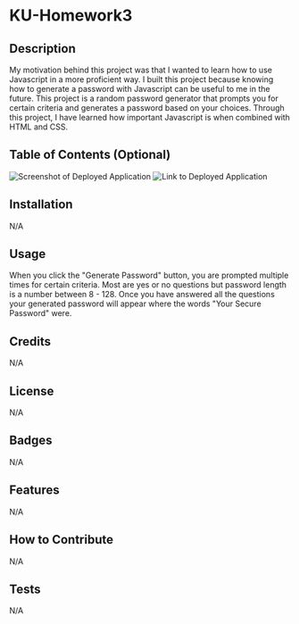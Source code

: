# KU-Homework3

## Description

My motivation behind this project was that I wanted to learn how to use Javascript in a more proficient way. I built this project because knowing how to generate a password with Javascript can be useful to me in the future. This project is a random password generator that prompts you for certain criteria and generates a password based on your choices. Through this project, I have learned how important Javascript is when combined with HTML and CSS.

## Table of Contents (Optional)

![Screenshot of Deployed Application]()
![Link to Deployed Application]()

## Installation

N/A

## Usage

When you click the "Generate Password" button, you are prompted multiple times for certain criteria. Most are yes or no questions but password length is a number between 8 - 128. Once you have answered all the questions your generated password will appear where the words "Your Secure Password" were.

## Credits

N/A

## License

N/A

## Badges

N/A

## Features

N/A

## How to Contribute

N/A

## Tests

N/A
